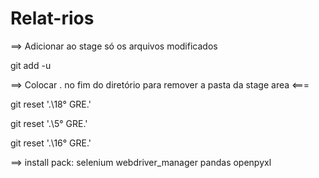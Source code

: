 # Relat-rios

==> Adicionar ao stage só os arquivos modificados

git add -u


==> Colocar . no fim do diretório para remover a pasta da stage area <===

git reset '.\18° GRE\.'

git reset '.\5° GRE\.'

git reset '.\16° GRE\.'


==> install pack:
selenium
webdriver_manager
pandas
openpyxl